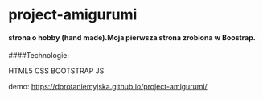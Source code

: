 # project-amigurumi

#### strona o hobby (hand made).Moja pierwsza strona zrobiona w Boostrap.

####Technologie:

HTML5 CSS BOOTSTRAP JS

demo: https://dorotaniemyjska.github.io/project-amigurumi/
